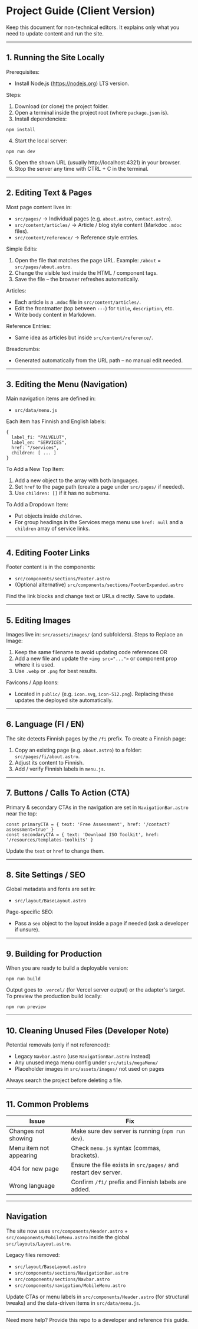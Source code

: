# Project Guide (Client Version)

Keep this document for non-technical editors. It explains only what you need to update content and run the site.

---
## 1. Running the Site Locally

Prerequisites:
- Install Node.js (https://nodejs.org) LTS version.

Steps:
1. Download (or clone) the project folder.
2. Open a terminal inside the project root (where `package.json` is).
3. Install dependencies:
```
npm install
```
4. Start the local server:
```
npm run dev
```
5. Open the shown URL (usually http://localhost:4321) in your browser.
6. Stop the server any time with CTRL + C in the terminal.

---
## 2. Editing Text & Pages

Most page content lives in:
- `src/pages/` → Individual pages (e.g. `about.astro`, `contact.astro`).
- `src/content/articles/` → Article / blog style content (Markdoc `.mdoc` files).
- `src/content/reference/` → Reference style entries.

Simple Edits:
1. Open the file that matches the page URL. Example: `/about` = `src/pages/about.astro`.
2. Change the visible text inside the HTML / component tags.
3. Save the file – the browser refreshes automatically.

Articles:
- Each article is a `.mdoc` file in `src/content/articles/`.
- Edit the frontmatter (top between `---`) for `title`, `description`, etc.
- Write body content in Markdown.

Reference Entries:
- Same idea as articles but inside `src/content/reference/`.

Breadcrumbs:
- Generated automatically from the URL path – no manual edit needed.

---
## 3. Editing the Menu (Navigation)

Main navigation items are defined in:
- `src/data/menu.js`

Each item has Finnish and English labels:
```
{
  label_fi: "PALVELUT",
  label_en: "SERVICES",
  href: "/services",
  children: [ ... ]
}
```
To Add a New Top Item:
1. Add a new object to the array with both languages.
2. Set `href` to the page path (create a page under `src/pages/` if needed).
3. Use `children: []` if it has no submenu.

To Add a Dropdown Item:
- Put objects inside `children`.
- For group headings in the Services mega menu use `href: null` and a `children` array of service links.

---
## 4. Editing Footer Links

Footer content is in the components:
- `src/components/sections/Footer.astro`
- (Optional alternative) `src/components/sections/FooterExpanded.astro`

Find the link blocks and change text or URLs directly. Save to update.

---
## 5. Editing Images

Images live in: `src/assets/images/` (and subfolders).
Steps to Replace an Image:
1. Keep the same filename to avoid updating code references OR
2. Add a new file and update the `<img src="...">` or component prop where it is used.
3. Use `.webp` or `.png` for best results.

Favicons / App Icons:
- Located in `public/` (e.g. `icon.svg`, `icon-512.png`). Replacing these updates the deployed site automatically.

---
## 6. Language (FI / EN)

The site detects Finnish pages by the `/fi` prefix. To create a Finnish page:
1. Copy an existing page (e.g. `about.astro`) to a folder: `src/pages/fi/about.astro`.
2. Adjust its content to Finnish.
3. Add / verify Finnish labels in `menu.js`.

---
## 7. Buttons / Calls To Action (CTA)

Primary & secondary CTAs in the navigation are set in `NavigationBar.astro` near the top:
```
const primaryCTA = { text: 'Free Assessment', href: '/contact?assessment=true' }
const secondaryCTA = { text: 'Download ISO Toolkit', href: '/resources/templates-toolkits' }
```
Update the `text` or `href` to change them.

---
## 8. Site Settings / SEO

Global metadata and fonts are set in:
- `src/layout/BaseLayout.astro`

Page-specific SEO:
- Pass a `seo` object to the layout inside a page if needed (ask a developer if unsure).

---
## 9. Building for Production

When you are ready to build a deployable version:
```
npm run build
```
Output goes to `.vercel/` (for Vercel server output) or the adapter's target.
To preview the production build locally:
```
npm run preview
```

---
## 10. Cleaning Unused Files (Developer Note)

Potential removals (only if not referenced):
- Legacy `Navbar.astro` (use `NavigationBar.astro` instead)
- Any unused mega menu config under `src/utils/megaMenu/`
- Placeholder images in `src/assets/images/` not used on pages

Always search the project before deleting a file.

---
## 11. Common Problems

| Issue | Fix |
|-------|-----|
| Changes not showing | Make sure dev server is running (`npm run dev`). |
| Menu item not appearing | Check `menu.js` syntax (commas, brackets). |
| 404 for new page | Ensure the file exists in `src/pages/` and restart dev server. |
| Wrong language | Confirm `/fi/` prefix and Finnish labels are added. |

---
## Navigation

The site now uses `src/components/Header.astro` + `src/components/MobileMenu.astro` inside the global `src/layouts/Layout.astro`.

Legacy files removed:
- `src/layout/BaseLayout.astro`
- `src/components/sections/NavigationBar.astro`
- `src/components/sections/Navbar.astro`
- `src/components/navigation/MobileMenu.astro`

Update CTAs or menu labels in `src/components/Header.astro` (for structural tweaks) and the data-driven items in `src/data/menu.js`.

---
Need more help? Provide this repo to a developer and reference this guide.
